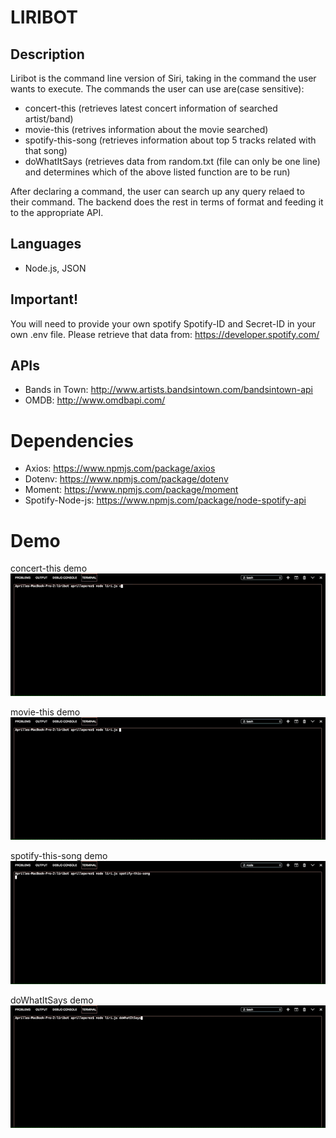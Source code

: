 # LIRIBOT

## Description
Liribot is the command line version of Siri, taking in the command the user wants to execute. The commands the user can use are(case sensitive): 
- concert-this (retrieves latest concert information of searched artist/band)
- movie-this (retrives information about the movie searched)
- spotify-this-song (retrieves information about top 5 tracks related with that song)
- doWhatItSays (retrieves data from random.txt (file can only be one line) and determines which of the above listed function are to be run)

After declaring a command, the user can search up any query relaed to their command. The backend does the rest in terms of format and feeding it to the appropriate API. 

## Languages
- Node.js, JSON

## Important!
You will need to provide your own spotify Spotify-ID and Secret-ID in your own .env file. Please retrieve that data from: https://developer.spotify.com/

## APIs
- Bands in Town: http://www.artists.bandsintown.com/bandsintown-api
- OMDB: http://www.omdbapi.com/

# Dependencies
- Axios: https://www.npmjs.com/package/axios
- Dotenv: https://www.npmjs.com/package/dotenv
- Moment: https://www.npmjs.com/package/moment
- Spotify-Node-js: https://www.npmjs.com/package/node-spotify-api

# Demo
concert-this demo
![Concert-This Demo](concert-this.gif)

movie-this demo
![Movie-This Demo](movie-this.gif)

spotify-this-song demo
![Spotify-This-Song Demo](spotify-this-song.gif)

doWhatItSays demo
![doWhatItSays Demo](doWhatItSays.gif)
